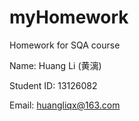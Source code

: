 myHomework
==========

Homework for SQA course

Name: Huang Li (黄漓)

Student ID: 13126082

Email: huangliqx@163.com
